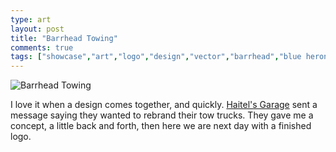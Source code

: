 ```yaml
---
type: art
layout: post
title: "Barrhead Towing"
comments: true
tags: ["showcase","art","logo","design","vector","barrhead","blue heron"]
---
```

![Barrhead Towing](https://i.postimg.cc/fbKT7TPX/barrhead-towing-02.png)

I love it when a design comes together, and quickly.  [Haitel's Garage](https://www.haitelsgarage.com) sent a message saying they wanted to rebrand their tow trucks.  They gave me a concept, a little back and forth, then here we are next day with a finished logo. 
